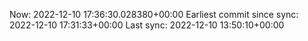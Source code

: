 Now: 2022-12-10 17:36:30.028380+00:00 Earliest commit since sync: 2022-12-10 17:31:33+00:00 Last sync: 2022-12-10 13:50:10+00:00
